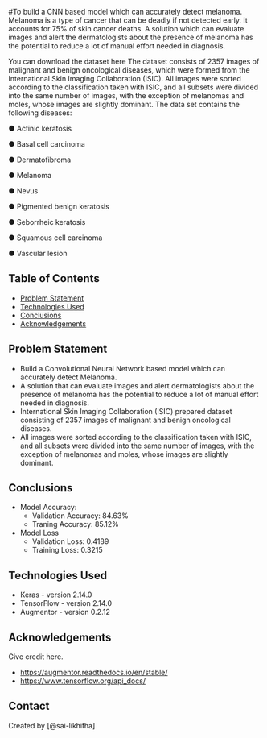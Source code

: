 #To build a CNN based model which can accurately detect melanoma. Melanoma is a type of cancer that can be deadly if not detected early.
 It accounts for 75% of skin cancer deaths. A solution which can evaluate images and alert the dermatologists about the presence of 
melanoma has the potential to reduce a lot of manual effort needed in diagnosis.

You can download the dataset here The dataset consists of 2357 images of malignant and benign oncological 
diseases, which were formed from the International Skin Imaging Collaboration (ISIC).
 All images were sorted according to the classification taken with ISIC, and all subsets were divided into the same number of images, with the exception of melanomas and moles, whose images are slightly dominant. The data set contains the following diseases:

● Actinic keratosis

● Basal cell carcinoma

● Dermatofibroma

● Melanoma 

● Nevus

● Pigmented benign keratosis

● Seborrheic keratosis

● Squamous cell carcinoma

● Vascular lesion

## Table of Contents
* [Problem Statement](#general-information)
* [Technologies Used](#technologies-used)
* [Conclusions](#conclusions)
* [Acknowledgements](#acknowledgements)

<!-- You can include any other section that is pertinent to your problem -->

## Problem Statement
- Build a Convolutional Neural Network based model which can accurately detect Melanoma.
- A solution that can evaluate images and alert dermatologists about the presence of melanoma has the potential to reduce a lot of manual effort needed in diagnosis.
- International Skin Imaging Collaboration (ISIC) prepared dataset consisting of 2357 images of malignant and benign oncological diseases.
- All images were sorted according to the classification taken with ISIC, and all subsets were divided into the same number of images, with the exception of melanomas and moles, whose images are slightly dominant.

<!-- You don't have to answer all the questions - just the ones relevant to your project. -->

## Conclusions
- Model Accuracy: 
	- Validation Accuracy: 84.63%
	- Traning Accuracy: 85.12%
- Model Loss
	- Validation Loss: 0.4189
	- Training Loss: 0.3215

<!-- You don't have to answer all the questions - just the ones relevant to your project. -->


## Technologies Used
- Keras - version 2.14.0
- TensorFlow - version 2.14.0
- Augmentor - version 0.2.12

<!-- As the libraries versions keep on changing, it is recommended to mention the version of library used in this project -->

## Acknowledgements
Give credit here.
- https://augmentor.readthedocs.io/en/stable/
- https://www.tensorflow.org/api_docs/


## Contact
Created by [@sai-likhitha] 
